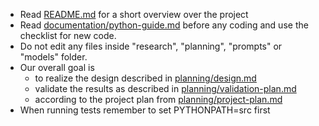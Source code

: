 - Read [README.md](README.md) for a short overview over the project
- Read [documentation/python-guide.md](documentation/python-guide.md) before any coding and use the checklist for new code.
- Do not edit any files inside "research", "planning", "prompts" or "models" folder.
- Our overall goal is
  - to realize the design described in [planning/design.md](planning/design.md)
  - validate the results as described in [planning/validation-plan.md](planning/validation-plan.md)
  - according to the project plan from [planning/project-plan.md](planning/project-plan.md)
- When running tests remember to set PYTHONPATH=src first
